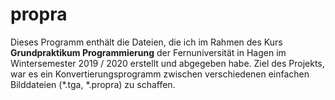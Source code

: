# propra
Dieses Programm enthält die Dateien, die ich im Rahmen des Kurs **Grundpraktikum Programmierung** der Fernuniversität in Hagen im Wintersemester 2019 / 2020 erstellt und abgegeben habe. Ziel des Projekts, war es ein Konvertierungsprogramm zwischen verschiedenen einfachen Bilddateien (*.tga, *.propra) zu schaffen.

